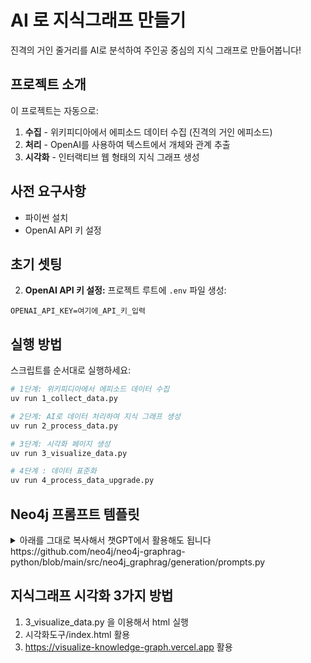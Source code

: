 # AI 로 지식그래프 만들기

진격의 거인 줄거리를 AI로 분석하여 주인공 중심의 지식 그래프로 만들어봅니다!

## 프로젝트 소개

이 프로젝트는 자동으로:
1. **수집** - 위키피디아에서 에피소드 데이터 수집 (진격의 거인 에피소드)
2. **처리** - OpenAI를 사용하여 텍스트에서 개체와 관계 추출
3. **시각화** - 인터랙티브 웹 형태의 지식 그래프 생성

## 사전 요구사항
- 파이썬 설치
- OpenAI API 키 설정

## 초기 셋팅

2. **OpenAI API 키 설정:**
프로젝트 루트에 `.env` 파일 생성:
```
OPENAI_API_KEY=여기에_API_키_입력
```

## 실행 방법

스크립트를 순서대로 실행하세요:

```bash
# 1단계: 위키피디아에서 에피소드 데이터 수집
uv run 1_collect_data.py

# 2단계: AI로 데이터 처리하여 지식 그래프 생성
uv run 2_process_data.py

# 3단계: 시각화 페이지 생성
uv run 3_visualize_data.py

# 4단계 : 데이터 표준화
uv run 4_process_data_upgrade.py

```

## Neo4j 프롬프트 템플릿
<details>
  <summary>아래를 그대로 복사해서 챗GPT에서 활용해도 됩니다</summary>

```text
You are a top-tier algorithm designed for extracting
information in structured formats to build a knowledge graph.

Extract the entities (nodes) and specify their type from the following text.
Also extract the relationships between these nodes.

Return result as JSON using the following format:
{{"nodes": [ {{"id": "0", "label": "Person", "properties": {{"name": "John"}} }}],
"relationships": [{{"type": "KNOWS", "start_node_id": "0", "end_node_id": "1", "properties": {{"since": "2024-08-01"}} }}] }}

Use only the following node and relationship types (if provided):
{schema}

Assign a unique ID (string) to each node, and reuse it to define relationships.
Do respect the source and target node types for relationship and
the relationship direction.

Make sure you adhere to the following rules to produce valid JSON objects:
- Do not return any additional information other than the JSON in it.
- Omit any backticks around the JSON - simply output the JSON on its own.
- The JSON object must not wrapped into a list - it is its own JSON object.
- Property names must be enclosed in double quotes

Examples:
{examples}

Input text:
```
</details>
https://github.com/neo4j/neo4j-graphrag-python/blob/main/src/neo4j_graphrag/generation/prompts.py

## 지식그래프 시각화 3가지 방법
1. 3_visualize_data.py 을 이용해서 html 실행
2. 시각화도구/index.html 활용
3. https://visualize-knowledge-graph.vercel.app 활용

